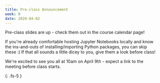```yaml
---
title: Pre-class Announcement
week: 0
date: 2020-04-02
---
```


Pre-class slides are up - check them out in the course calendar page!

If you're already comfortable hosting Jupyter Notebooks locally and know the ins-and-outs of installing/importing Python packages, you can skip these :) If that all sounds a little dicey to you, give them a look before class!

We're excited to see you all at 10am on April 9th - expect a link to the meeting before class starts.

{: .fs-5 }
